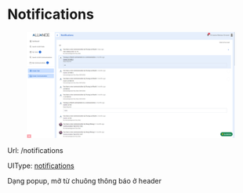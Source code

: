 # Notifications

<figure><img src="../../.gitbook/assets/image (1).png" alt=""><figcaption></figcaption></figure>

Url: /notifications

UIType: [notifications](../modules/app\_dnt/components/mypage/pagenotifications.md)

Dạng popup, mở từ chuông thông báo ở header
